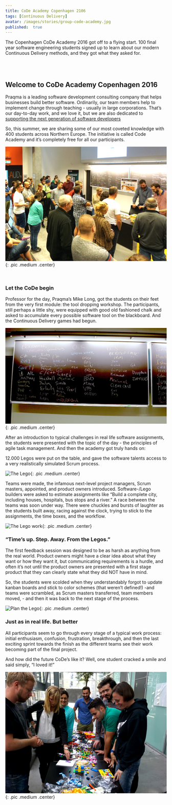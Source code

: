 ```yaml
---
title: CoDe Academy Copenhagen 2106
tags: [Continuous Delivery]
avatar: /images/stories/group-code-academy.jpg
published:  true
---
```


The Copenhagen CoDe Academy 2016 got off to a flying start.
100 final year software engineering students signed up to learn about our modern Continuous Delivery methods, and they got what they asked for.

<!--break-->

<br/>



<br/>


## Welcome to CoDe Academy Copenhagen 2016

Praqma is a leading software development consulting company that helps businesses build better software.
Ordinarily, our team members help to implement change through teaching - usually in large corporations.
That’s our day-to-day work, and we love it, but we are also dedicated to [supporting the next generation of software developers](http://www.praqma.com/stories/praqticum/)

So, this summer, we are sharing some of our most coveted knowledge with 400 students across Northern Europe.
The initiative is called Code Academy and it’s completely free for all our participants.

![Group of academy students](/images/stories/codeacademycphday1.jpg){: .pic .medium .center}

<br/>

### Let the CoDe begin

Professor for the day, Praqma’s Mike Long, got the students on their feet from the very first module: the tool dropping workshop.
The participants, still perhaps a little shy, were equipped with good old fashioned chalk and asked to accumulate every possible software tool on the blackboard.
And the Continuous Delivery games had begun.

![Tools dropped](/images/stories/tools-dropped.jpg){: .pic .medium .center}



After an introduction to typical challenges in real life software assignments, the students were presented with the topic of the day - the principles of agile task management. And then the academy got truly hands on:

12.000 Legos were put on the table, and gave the software talents access to a very realistically simulated Scrum process.

![The Lego](/images/stories/lots-of-lego.jpg){: .pic .medium .center}

Teams were made, the infamous next-level project managers, Scrum masters, appointed, and product owners introduced.
Software-/Lego builders were asked to estimate assignments like “Build a complete city, including houses, hospitals, bus stops and a river.” A race between the teams was soon under way. There were chuckles and bursts of laughter as the students built away, racing against the clock, trying to stick to the assignments, the time boxes, and the workflow.

![The Lego work](/images/stories/hands-on-lego.jpg){: .pic .medium .center}

### “Time’s up. Step. Away. From the Legos.”

The first feedback session was designed to be as harsh as anything from the real world.
Product owners might have a clear idea about what they want or how they want it, but communicating requirements is a hurdle, and often it’s not until the product owners are presented with a first stage product that they can clearly state what they did NOT have in mind.

So, the students were scolded when they understandably forgot to update kanban boards and stick to color schemes (that weren’t defined!)
-and teams were scrambled, as Scrum masters transferred, team members moved, - and then it was back to the next stage of the process.

![Plan the Lego](/images/stories/plan-lego.jpg){: .pic .medium .center}

### Just as in real life. But better

All participants seem to go through every stage of a typical work process: initial enthusiasm, confusion, frustration, breakthrough, and then the last exciting sprint towards the finish as the different teams see their work becoming part of the final project.

And how did the future CoDe’s like it? Well, one student cracked a smile and said simply, “I loved it!”

![Content student](/images/stories/happy-academy.jpg){: .pic .medium .center}
